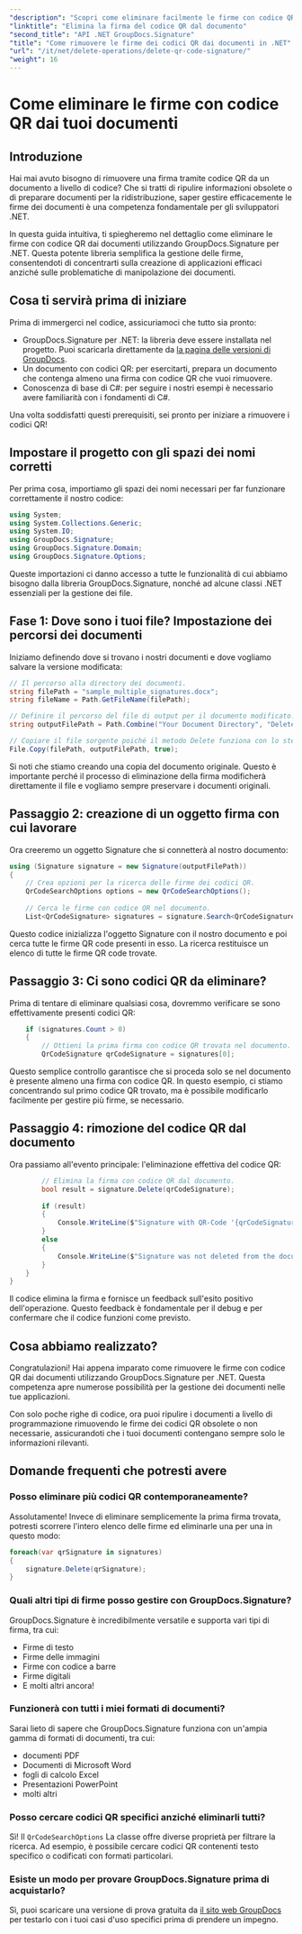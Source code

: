 ```yaml
---
"description": "Scopri come eliminare facilmente le firme con codice QR dai tuoi documenti utilizzando GroupDocs.Signature per .NET con la nostra guida passo passo per sviluppatori."
"linktitle": "Elimina la firma del codice QR dal documento"
"second_title": "API .NET GroupDocs.Signature"
"title": "Come rimuovere le firme dei codici QR dai documenti in .NET"
"url": "/it/net/delete-operations/delete-qr-code-signature/"
"weight": 16
---
```


# Come eliminare le firme con codice QR dai tuoi documenti

## Introduzione

Hai mai avuto bisogno di rimuovere una firma tramite codice QR da un documento a livello di codice? Che si tratti di ripulire informazioni obsolete o di preparare documenti per la ridistribuzione, saper gestire efficacemente le firme dei documenti è una competenza fondamentale per gli sviluppatori .NET.

In questa guida intuitiva, ti spiegheremo nel dettaglio come eliminare le firme con codice QR dai documenti utilizzando GroupDocs.Signature per .NET. Questa potente libreria semplifica la gestione delle firme, consentendoti di concentrarti sulla creazione di applicazioni efficaci anziché sulle problematiche di manipolazione dei documenti.

## Cosa ti servirà prima di iniziare

Prima di immergerci nel codice, assicuriamoci che tutto sia pronto:

- GroupDocs.Signature per .NET: la libreria deve essere installata nel progetto. Puoi scaricarla direttamente da [la pagina delle versioni di GroupDocs](https://releases.groupdocs.com/signature/net/).
- Un documento con codici QR: per esercitarti, prepara un documento che contenga almeno una firma con codice QR che vuoi rimuovere.
- Conoscenza di base di C#: per seguire i nostri esempi è necessario avere familiarità con i fondamenti di C#.

Una volta soddisfatti questi prerequisiti, sei pronto per iniziare a rimuovere i codici QR!

## Impostare il progetto con gli spazi dei nomi corretti

Per prima cosa, importiamo gli spazi dei nomi necessari per far funzionare correttamente il nostro codice:

```csharp
using System;
using System.Collections.Generic;
using System.IO;
using GroupDocs.Signature;
using GroupDocs.Signature.Domain;
using GroupDocs.Signature.Options;
```

Queste importazioni ci danno accesso a tutte le funzionalità di cui abbiamo bisogno dalla libreria GroupDocs.Signature, nonché ad alcune classi .NET essenziali per la gestione dei file.

## Fase 1: Dove sono i tuoi file? Impostazione dei percorsi dei documenti

Iniziamo definendo dove si trovano i nostri documenti e dove vogliamo salvare la versione modificata:

```csharp
// Il percorso alla directory dei documenti.
string filePath = "sample_multiple_signatures.docx";
string fileName = Path.GetFileName(filePath);

// Definire il percorso del file di output per il documento modificato.
string outputFilePath = Path.Combine("Your Document Directory", "DeleteQRCode", fileName);

// Copiare il file sorgente poiché il metodo Delete funziona con lo stesso Documento.
File.Copy(filePath, outputFilePath, true);
```

Si noti che stiamo creando una copia del documento originale. Questo è importante perché il processo di eliminazione della firma modificherà direttamente il file e vogliamo sempre preservare i documenti originali.

## Passaggio 2: creazione di un oggetto firma con cui lavorare

Ora creeremo un oggetto Signature che si connetterà al nostro documento:

```csharp
using (Signature signature = new Signature(outputFilePath))
{
    // Crea opzioni per la ricerca delle firme dei codici QR.
    QrCodeSearchOptions options = new QrCodeSearchOptions();
    
    // Cerca le firme con codice QR nel documento.
    List<QrCodeSignature> signatures = signature.Search<QrCodeSignature>(options);
```

Questo codice inizializza l'oggetto Signature con il nostro documento e poi cerca tutte le firme QR code presenti in esso. La ricerca restituisce un elenco di tutte le firme QR code trovate.

## Passaggio 3: Ci sono codici QR da eliminare?

Prima di tentare di eliminare qualsiasi cosa, dovremmo verificare se sono effettivamente presenti codici QR:

```csharp
    if (signatures.Count > 0)
    {
        // Ottieni la prima firma con codice QR trovata nel documento.
        QrCodeSignature qrCodeSignature = signatures[0];
```

Questo semplice controllo garantisce che si proceda solo se nel documento è presente almeno una firma con codice QR. In questo esempio, ci stiamo concentrando sul primo codice QR trovato, ma è possibile modificarlo facilmente per gestire più firme, se necessario.

## Passaggio 4: rimozione del codice QR dal documento

Ora passiamo all'evento principale: l'eliminazione effettiva del codice QR:

```csharp
        // Elimina la firma con codice QR dal documento.
        bool result = signature.Delete(qrCodeSignature);
        
        if (result)
        {
            Console.WriteLine($"Signature with QR-Code '{qrCodeSignature.Text}' and encode type '{qrCodeSignature.EncodeType.TypeName}' was deleted from document ['{fileName}'].");
        }
        else
        {
            Console.WriteLine($"Signature was not deleted from the document! Signature with QR-Code '{qrCodeSignature.Text}' and encode type '{qrCodeSignature.EncodeType.TypeName}' was not found!");
        }
    }
}
```

Il codice elimina la firma e fornisce un feedback sull'esito positivo dell'operazione. Questo feedback è fondamentale per il debug e per confermare che il codice funzioni come previsto.

## Cosa abbiamo realizzato?

Congratulazioni! Hai appena imparato come rimuovere le firme con codice QR dai documenti utilizzando GroupDocs.Signature per .NET. Questa competenza apre numerose possibilità per la gestione dei documenti nelle tue applicazioni.

Con solo poche righe di codice, ora puoi ripulire i documenti a livello di programmazione rimuovendo le firme dei codici QR obsolete o non necessarie, assicurandoti che i tuoi documenti contengano sempre solo le informazioni rilevanti.

## Domande frequenti che potresti avere

### Posso eliminare più codici QR contemporaneamente?

Assolutamente! Invece di eliminare semplicemente la prima firma trovata, potresti scorrere l'intero elenco delle firme ed eliminarle una per una in questo modo:

```csharp
foreach(var qrSignature in signatures)
{
    signature.Delete(qrSignature);
}
```

### Quali altri tipi di firme posso gestire con GroupDocs.Signature?

GroupDocs.Signature è incredibilmente versatile e supporta vari tipi di firma, tra cui:
- Firme di testo
- Firme delle immagini
- Firme con codice a barre
- Firme digitali
- E molti altri ancora!

### Funzionerà con tutti i miei formati di documenti?

Sarai lieto di sapere che GroupDocs.Signature funziona con un'ampia gamma di formati di documenti, tra cui:
- documenti PDF
- Documenti di Microsoft Word
- fogli di calcolo Excel
- Presentazioni PowerPoint
- molti altri

### Posso cercare codici QR specifici anziché eliminarli tutti?

Sì! Il `QrCodeSearchOptions` La classe offre diverse proprietà per filtrare la ricerca. Ad esempio, è possibile cercare codici QR contenenti testo specifico o codificati con formati particolari.

### Esiste un modo per provare GroupDocs.Signature prima di acquistarlo?

Sì, puoi scaricare una versione di prova gratuita da [il sito web GroupDocs](https://releases.groupdocs.com/) per testarlo con i tuoi casi d'uso specifici prima di prendere un impegno.